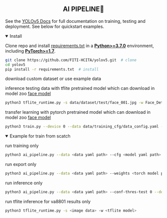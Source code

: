 ## <div align="center">AI PIPELINE🚀</div>

See the [YOLOv5 Docs](https://docs.ultralytics.com/yolov5) for full documentation on training, testing and deployment. See below for quickstart examples.

<details open>
<summary>Install</summary>

Clone repo and install [requirements.txt](https://github.com/ultralytics/yolov5/blob/master/requirements.txt) in a
[**Python>=3.7.0**](https://www.python.org/) environment, including
[**PyTorch>=1.7**](https://pytorch.org/get-started/locally/).

```bash
git clone https://github.com/FITI-HCITA/yolov5.git  # clone
cd yolov5
pip install -r requirements.txt  # install
```

</details>

download custom dataset or use example data

inference testing data with tflite pretrained model which can download in model zoo
[face model](https://github.com/FITI-HCITA/VA8801_Model_Zoo/blob/main/ObjectDetection/Face_Detection/Yolo/Face_Det_3_001_001.tflite)

```bash
python3 tflite_runtime.py -s data/dataset/test/face_001.jpg -w Face_Det_3_001_001.tflite
```
transfer learning with pytorch pretrained model which can download in model zoo [face model](https://github.com/FITI-HCITA/VA8801_Model_Zoo/blob/main/ObjectDetection/Face_Detection/Yolo/Face_Det_3_001_001.pt)

```bash
python3 train.py --device 0 --data data/training_cfg/data_config.yaml --weights Face_Det_3_001_001.pt --imgsz 320 --imgch 3 --cfg models/2_head_yolov5n_WM022.yaml
```
 
<details open>
<summary>Example for train from scatch</summary>


run training only

```bash
python3 ai_pipeline.py --data <data yaml path> --cfg <model yaml path> --epochs 10 --batch-size 64 --imgch 1 --imgsz 320 --patience 0 --device 0 --run train
```

run export only

```bash
python3 ai_pipeline.py --data <data yaml path> --weights <torch model path> --batch-size 1 --imgch 1 --imgsz 192 --device 0 --include tflite --int8 --run export

```

run inference only

```bash
python3 ai_pipeline.py --data <data yaml path> --conf-thres-test 0 --device 0 --tflite_model_path <tflite_model_path> --save_dir <xml save folder path> --run inference
```

run tflite inference for va8801 results only

```bash
python3 tflite_runtime.py -s <image data> -w <tflite model> 
```
</details>
